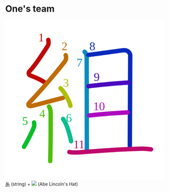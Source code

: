 # One's team
![7d44](../kanji-colorize/7d44.svg)
[糸](糸.md) (string) + ![](http://www.kanjidamage.com/assets/radsmall/abelincolnshat-706e2660377e796fd1d676c534e83b7cc34925f3b8bfddb71e8341476a69de83.jpg) (Abe Lincoln's Hat)